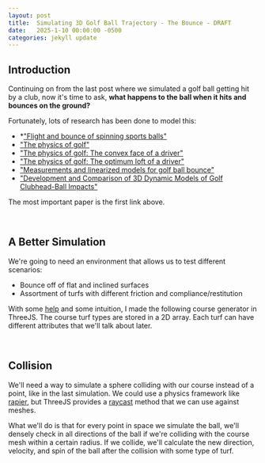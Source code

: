 ```yaml
---
layout: post
title:  Simulating 3D Golf Ball Trajectory - The Bounce - DRAFT
date:   2025-1-10 00:00:00 -0500
categories: jekyll update
---
```



<style>
    /* Axes labels */
    .label {
        color: #FFF;
        font-family: sans-serif;
        padding: 2px;
        background: rgba( 0, 0, 0, .6 );
    }

    /* Code block background */
    .highlighter-rouge .highlight {
        background: black;
    }
</style>

<script type="importmap">
  {
    "imports": {
      "three": "https://cdn.jsdelivr.net/npm/three@0.171.0/build/three.module.js",
      "three/addons/": "https://cdn.jsdelivr.net/npm/three@0.171.0/examples/jsm/"
    }
  }
</script>

<!-- https://stackoverflow.com/a/46887516 -->
<!-- https://github.com/jwagner/simplex-noise.js -->
<script>var exports = {};</script>
<script src="https://cdn.jsdelivr.net/npm/simplex-noise@4.0.3/dist/cjs/simplex-noise.js" type="module"></script>

<script src="/assets/2025-1-10-Simulating-3D-Golf-Ball-Trajectory-The-Bounce/main_scene.js" type="module">
</script>



## **Introduction**
Continuing on from the last post where we simulated a golf ball getting hit by a club, now it's time to ask, **what happens to the ball when it hits and bounces on the ground?**

Fortunately, lots of research has been done to model this:
* *["Flight and bounce of spinning sports balls"](https://d1wqtxts1xzle7.cloudfront.net/108549885/10.000165920231208-1-ctedme-libre.pdf?1702051279=&response-content-disposition=inline%3B+filename%3DFlight_and_bounce_of_spinning_sports_bal.pdf&Expires=1736580168&Signature=E3vGXNFUvUSmxX4MdtpmV3Ha52etm7feRn0Miz07kiHd8ZtnWRIyarWI0uq~U1zfJN3MFRa0CyUAk4eIOmUkhlfxp3C10rWXKiyaWlBb~LBopayEgtwKxxlDqYnxJ5pmbFl6LPHijO0N78wUFrsJLvHSaPK~acc-TjgyEqJKHjWyqVfAVX2cojIkBw1HX80UxxodMnPLckppZ-cZgbQiuwIcQigF51XaJa8kF90N2SIbPQfZCNxi-Zu-BAcEn~6MOf9hs6bDlLAQ2vSUdn5I76wvM6Z--CMTEMxHuShYrXKMx0BoxYDFiaOIWoLcxiewQrLAZg-DqMw7W3weN9EovA__&Key-Pair-Id=APKAJLOHF5GGSLRBV4ZA)
* ["The physics of golf"](https://www.discountpdh.com/wp-content/themes/discountpdh/pdf-course/physics-golf.pdf?#page=23)
* ["The physics of golf: The convex face of a driver"](https://d1wqtxts1xzle7.cloudfront.net/103265711/Penner.Convex-libre.pdf?1686506680=&response-content-disposition=inline%3B+filename%3DThe_physics_of_golf_The_convex_face_of_a.pdf&Expires=1739936624&Signature=Gz7L1bkd-QMuQHJEzkpLWeaTEyL9hTz47EeEXT6LUWt-uDh5fyeBlFruTQI9A8JPXXR-GLSmbNCo5v7ywE6hlfl3yYvaLSsQJgcwtjq-U8HIadT7MwbfYZgFmbSkPPLns06RX-K-CdUKQxiINfjG7bCH6CaNS~NQ96NKWh6BxZR1TXmgbGZ1v9-W4UJdpOmRnwH0Fc~c05N5wAz9D6ydM4UNAu9jXARRPp8oklxWcnL~ms4lAoKJU2uF~QO8HUdInJI0O9qH-Hu30t3ysUfZlsueu-HU2cnshp~FKEU9g6QJDGEn3WzYxhhUrTR3Udv~2v29nKJspLCDMOT3oiGIxw__&Key-Pair-Id=APKAJLOHF5GGSLRBV4ZA)
* ["The physics of golf: The optimum loft of a driver"](http://www.raypenner.com/golf-loft.pdf)
* ["Measurements and linearized models for golf ball bounce"](https://arxiv.org/pdf/2302.02758)
* ["Development and Comparison of 3D Dynamic Models of Golf Clubhead-Ball Impacts"](https://dspacemainprd01.lib.uwaterloo.ca/server/api/core/bitstreams/6b9d555c-f631-4399-90ed-768f01b850f4/content)

The most important paper is the first link above.


<br>


## **A Better Simulation**
We're going to need an environment that allows us to test different scenarios:
* Bounce off of flat and inclined surfaces
* Assortment of turfs with different friction and compliance/restitution

With some [help](https://jayelinda.com/modelling-by-numbers-part-1a/) and some intuition, I made the following course generator in ThreeJS. The course turf types are stored in a 2D array. Each turf can have different attributes that we'll talk about later.

<center>
    <div id="simulationDiv" style="width:min-content; height:min-content; position:relative">
    </div>
</center>


<br>


## **Collision**
We'll need a way to simulate a sphere colliding with our course instead of a point, like in the last simulation. We could use a physics framework like [rapier](https://rapier.rs/), but ThreeJS provides a [raycast](https://threejs.org/docs/#api/en/objects/Mesh.raycast) method that we can use against meshes.

What we'll do is that for every point in space we simulate the ball, we'll densely check in all directions of the ball if we're colliding with the course mesh within a certain radius. If we collide, we'll calculate the new direction, velocity, and spin of the ball after the collision with some type of turf.